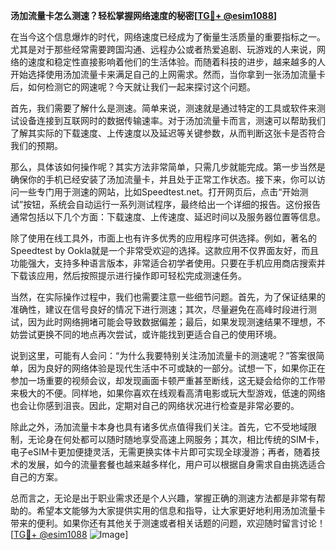 **汤加流量卡怎么测速？轻松掌握网络速度的秘密[[TG💪+ @esim1088](https://t.me/s/esim1088)]**

在当今这个信息爆炸的时代，网络速度已经成为了衡量生活质量的重要指标之一。尤其是对于那些经常需要跨国沟通、远程办公或者热爱追剧、玩游戏的人来说，网络的速度和稳定性直接影响着他们的生活体验。而随着科技的进步，越来越多的人开始选择使用汤加流量卡来满足自己的上网需求。然而，当你拿到一张汤加流量卡后，如何检测它的网速呢？今天就让我们一起来探讨这个问题。

首先，我们需要了解什么是测速。简单来说，测速就是通过特定的工具或软件来测试设备连接到互联网时的数据传输速率。对于汤加流量卡而言，测速可以帮助我们了解其实际的下载速度、上传速度以及延迟等关键参数，从而判断这张卡是否符合我们的预期。

那么，具体该如何操作呢？其实方法非常简单，只需几步就能完成。第一步当然是确保你的手机已经安装了汤加流量卡，并且处于正常工作状态。接下来，你可以访问一些专门用于测速的网站，比如Speedtest.net。打开网页后，点击“开始测试”按钮，系统会自动运行一系列测试程序，最终给出一个详细的报告。这份报告通常包括以下几个方面：下载速度、上传速度、延迟时间以及服务器位置等信息。

除了使用在线工具外，市面上也有许多优秀的应用程序可供选择。例如，著名的Speedtest by Ookla就是一个非常受欢迎的选择。这款应用不仅界面友好，而且功能强大，支持多种语言版本，非常适合初学者使用。只要在手机应用商店搜索并下载该应用，然后按照提示进行操作即可轻松完成测速任务。

当然，在实际操作过程中，我们也需要注意一些细节问题。首先，为了保证结果的准确性，建议在信号良好的情况下进行测速；其次，尽量避免在高峰时段进行测试，因为此时网络拥堵可能会导致数据偏差；最后，如果发现测速结果不理想，不妨尝试更换不同的地点再次尝试，或许能找到更适合自己的使用环境。

说到这里，可能有人会问：“为什么我要特别关注汤加流量卡的测速呢？”答案很简单，因为良好的网络体验是现代生活中不可或缺的一部分。试想一下，如果你正在参加一场重要的视频会议，却发现画面卡顿严重甚至断线，这无疑会给你的工作带来极大的不便。同样地，如果你喜欢在线观看高清电影或玩大型游戏，低速的网络也会让你感到沮丧。因此，定期对自己的网络状况进行检查是非常必要的。

除此之外，汤加流量卡本身也具有诸多优点值得我们关注。首先，它不受地域限制，无论身在何处都可以随时随地享受高速上网服务；其次，相比传统的SIM卡，电子eSIM卡更加便捷灵活，无需更换实体卡片即可实现全球漫游；再者，随着技术的发展，如今的流量套餐也越来越多样化，用户可以根据自身需求自由挑选适合自己的方案。

总而言之，无论是出于职业需求还是个人兴趣，掌握正确的测速方法都是非常有帮助的。希望本文能够为大家提供实用的信息和指导，让大家更好地利用汤加流量卡带来的便利。如果你还有其他关于测速或者相关话题的问题，欢迎随时留言讨论！[[TG💪+ @esim1088](https://t.me/s/esim1088) ![Image](https://i.postimg.cc/4NQfJmqS/Snipaste-2025-05-13-00-14-12.png)]